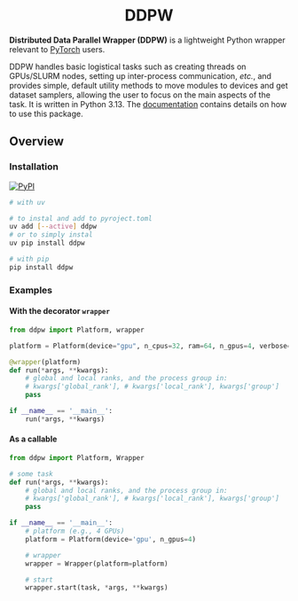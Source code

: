 <h1 align="center">DDPW</h1>

**Distributed Data Parallel Wrapper (DDPW)** is a lightweight Python wrapper
relevant to [PyTorch](https://pytorch.org/) users.

DDPW handles basic logistical tasks such as creating threads on GPUs/SLURM
nodes, setting up inter-process communication, _etc._, and provides simple,
default utility methods to move modules to devices and get dataset samplers,
allowing the user to focus on the main aspects of the task. It is written in
Python 3.13. The [documentation](https://ddpw.projects.sujal.tv) contains
details on how to use this package.

## Overview

### Installation

[![PyPI](https://img.shields.io/pypi/v/ddpw)](https://pypi.org/project/ddpw/)

```bash
# with uv

# to instal and add to pyroject.toml
uv add [--active] ddpw
# or to simply instal
uv pip install ddpw

# with pip
pip install ddpw
```

### Examples

#### With the decorator `wrapper`

```python
from ddpw import Platform, wrapper

platform = Platform(device="gpu", n_cpus=32, ram=64, n_gpus=4, verbose=True)

@wrapper(platform)
def run(*args, **kwargs):
    # global and local ranks, and the process group in:
    # kwargs['global_rank'], # kwargs['local_rank'], kwargs['group']
    pass

if __name__ == '__main__':
    run(*args, **kwargs)
```

#### As a callable

```python
from ddpw import Platform, Wrapper

# some task
def run(*args, **kwargs):
    # global and local ranks, and the process group in:
    # kwargs['global_rank'], # kwargs['local_rank'], kwargs['group']
    pass

if __name__ == '__main__':
    # platform (e.g., 4 GPUs)
    platform = Platform(device='gpu', n_gpus=4)

    # wrapper
    wrapper = Wrapper(platform=platform)

    # start
    wrapper.start(task, *args, **kwargs)
```
